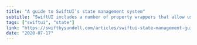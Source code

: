 ```yaml
---
title: "A guide to SwiftUI’s state management system"
subtitle: "SwiftUI includes a number of property wrappers that allow us to declare exactly how data is observed and mutated by views. In this post from John Sundell, he takes a closer look at SwiftUI's overall state management system, and provides concrete examples of when we might use each of the related property wrappers."
tags: ["swiftui", "state"]
link: "https://swiftbysundell.com/articles/swiftui-state-management-guide/"
date: "2020-07-17"
---
```

